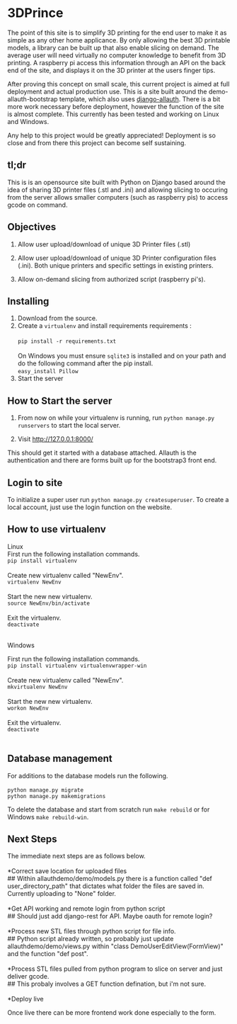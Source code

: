 # 3DPrince

The point of this site is to simplify 3D printing for the end user to make it as simple as any other home applicance. By only allowing the best 3D printable models, a library can be built up that also enable slicing on demand.  The average user will need virtually no computer knowledge to benefit from 3D printing. A raspberry pi access this information through an API on the back end of the site, and displays it on the 3D printer at the users finger tips.<br>


After proving this concept on small scale, this current project is aimed at full deployment and actual production use. This is a site built around the demo-allauth-bootstrap template, which also uses [django-allauth](https://github.com/pennersr/django-allauth). There is a bit more work necessary before deployment, however the function of the site is almost complete. This currently has been tested and working on Linux and Windows.

Any help to this project would be greatly appreciated! Deployment is so close and from there this project can become self sustaining.

## tl;dr

This is is an opensource site built with Python on Django based around the idea of sharing 3D printer files (.stl and .ini) and allowing slicing to occuring from the server allows smaller computers (such as raspberry pis) to access gcode on command. 

## Objectives

1. Allow user upload/download of unique 3D Printer files (.stl)

2. Allow user upload/download of unique 3D Printer configuration files (.ini). Both unique printers and specific settings in existing printers.

3. Allow on-demand slicing from authorized script (raspberry pi's).

## Installing

1. Download from the source.
2. Create a ``virtualenv`` and install requirements requirements : <br> <br>``pip install -r requirements.txt``<br>
<br> On Windows you must ensure ``sqlite3`` is installed and on your path and do the following command after the pip install.
<br>``easy_install Pillow``<br>
3. Start the server

## How to Start the server

1. From now on while your virtualenv is running, run ``python manage.py runservers`` to start the local server.

2. Visit http://127.0.0.1:8000/


This should get it started with a database attached. Allauth is the authentication and there are forms built up for the bootstrap3 front end.


## Login to site

To initialize a super user run ``python manage.py createsuperuser``. To create a local account, just use the login function on the website. 

## How to use virtualenv

Linux<br>
First run the following installation commands.<br>
``pip install virtualenv`` <br><br>
Create new virtualenv called "NewEnv". <br>
``virtualenv NewEnv`` <br><br>
Start the new new virtualenv. <br>
``source NewEnv/bin/activate`` <br><br>
Exit the virtualenv.<br>
``deactivate`` <br><br>

Windows<br>

First run the following installation commands.<br>
``pip install virtualenv virtualenvwrapper-win`` <br><br>
Create new virtualenv called "NewEnv". <br>
``mkvirtualenv NewEnv`` <br><br>
Start the new new virtualenv. <br>
``workon NewEnv`` <br><br>
Exit the virtualenv.<br>
``deactivate`` <br><br>



## Database management

For additions to the database models run the following. <br><br> ``python manage.py migrate``<br>
``python manage.py makemigrations``

To delete the database and start from scratch run ``make rebuild`` or for Windows  ``make rebuild-win``.

## Next Steps

The immediate next steps are as follows below. <br><br> 
	*Correct save location for uploaded files<br>
	## Within allauthdemo/demo/models.py there is a function called "def user_directory_path" that dictates what folder the files are saved in. Currently uploading to "None" folder. <br><br>
	*Get API working and remote login from python script <br>
	## Should just add django-rest for API. Maybe oauth for remote login? <br><br>
	*Process new STL files through python script for file info.<br>
	## Python script already written, so probably just update allauthdemo/demo/views.py within "class DemoUserEditView(FormView)" and the function "def post". <br><br> 
	*Process STL files pulled from python program to slice on server and just deliver gcode.<br>
	## This probaly involves a GET function defination, but i'm not sure. <br><br> 
	*Deploy live


Once live there can be more frontend work done especially to the form.

